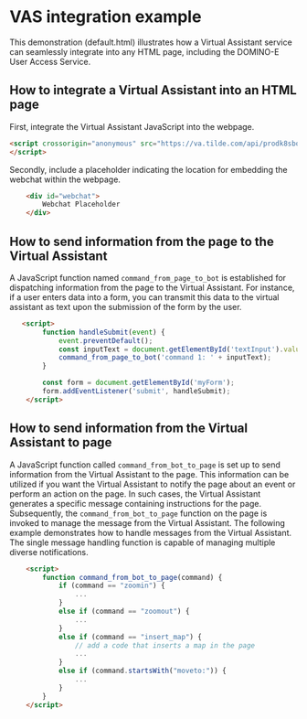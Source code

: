 # VAS integration example

This demonstration (default.html) illustrates how a Virtual Assistant service can seamlessly integrate into any HTML page, including the DOMINO-E User Access Service.

## How to integrate a Virtual Assistant into an HTML page
First, integrate the Virtual Assistant JavaScript into the webpage.
```html
<script crossorigin="anonymous" src="https://va.tilde.com/api/prodk8sbotdomin0/media/staging/webchat.js" defer>
</script>
```
Secondly, include a placeholder indicating the location for embedding the webchat within the webpage.
```html
    <div id="webchat">
        Webchat Placeholder
    </div>
```
## How to send information from the page to the Virtual Assistant
A JavaScript function named `command_from_page_to_bot` is established for dispatching information from the page to the Virtual Assistant. 
For instance, if a user enters data into a form, you can transmit this data to the virtual assistant as text upon the submission of the form by the user.
```html
   <script>
        function handleSubmit(event) {
            event.preventDefault();
            const inputText = document.getElementById('textInput').value;
            command_from_page_to_bot('command 1: ' + inputText);
        }

        const form = document.getElementById('myForm');
        form.addEventListener('submit', handleSubmit);
    </script>
```
## How to send information from the Virtual Assistant to page
A JavaScript function called `command_from_bot_to_page` is set up to send information from the Virtual Assistant to the page. This information can be utilized if you want the Virtual Assistant to notify the page about an event or perform an action on the page. In such cases, the Virtual Assistant generates a specific message containing instructions for the page. Subsequently, the `command_from_bot_to_page` function on the page is invoked to manage the message from the Virtual Assistant. The following example demonstrates how to handle messages from the Virtual Assistant. The single message handling function is capable of managing multiple diverse notifications.
```html
    <script>
        function command_from_bot_to_page(command) {
            if (command == "zoomin") {
                ...
            }
            else if (command == "zoomout") {
                ...
            }
            else if (command == "insert_map") {
                // add a code that inserts a map in the page
                ...
            }
            else if (command.startsWith("moveto:")) {
                ...
            }
        }
    </script>
```
